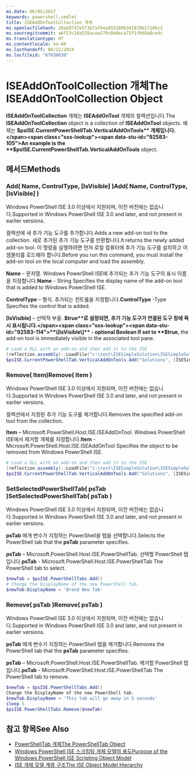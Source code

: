 ```yaml
---
ms.date: 06/05/2017
keywords: powershell,cmdlet
title: ISEAddOnToolCollection 개체
ms.openlocfilehash: 28ab9747e573b7a76ee655289b341870b1728bc2
ms.sourcegitcommit: a6f13c16a535acea279c0ddeca72f1f0d8a8ce4c
ms.translationtype: HT
ms.contentlocale: ko-KR
ms.lasthandoff: 06/12/2019
ms.locfileid: "67030630"
---
```

# <a name="the-iseaddontoolcollection-object"></a><span data-ttu-id="92583-103">ISEAddOnToolCollection 개체</span><span class="sxs-lookup"><span data-stu-id="92583-103">The ISEAddOnToolCollection Object</span></span>

<span data-ttu-id="92583-104">**ISEAddOnToolCollection** 개체는 **ISEAddOnTool** 개체의 컬렉션입니다.</span><span class="sxs-lookup"><span data-stu-id="92583-104">The **ISEAddOnToolCollection** object is a collection of **ISEAddOnTool** objects.</span></span> <span data-ttu-id="92583-105">예제는 **$psISE.CurrentPowerShellTab.VerticalAddOnTools** 개체입니다.</span><span class="sxs-lookup"><span data-stu-id="92583-105">An example is the **$psISE.CurrentPowerShellTab.VerticalAddOnTools** object.</span></span>

## <a name="methods"></a><span data-ttu-id="92583-106">메서드</span><span class="sxs-lookup"><span data-stu-id="92583-106">Methods</span></span>

### <a name="add-name-controltype-isvisible-"></a><span data-ttu-id="92583-107">Add\( Name, ControlType, \[IsVisible\] \)</span><span class="sxs-lookup"><span data-stu-id="92583-107">Add\( Name, ControlType, \[IsVisible\] \)</span></span>

<span data-ttu-id="92583-108">Windows PowerShell ISE 3.0 이상에서 지원되며, 이전 버전에는 없습니다.</span><span class="sxs-lookup"><span data-stu-id="92583-108">Supported in Windows PowerShell ISE 3.0 and later, and not present in earlier versions.</span></span>

<span data-ttu-id="92583-109">컬렉션에 새 추가 기능 도구를 추가합니다.</span><span class="sxs-lookup"><span data-stu-id="92583-109">Adds a new add-on tool to the collection.</span></span> <span data-ttu-id="92583-110">새로 추가된 추가 기능 도구를 반환합니다.</span><span class="sxs-lookup"><span data-stu-id="92583-110">It returns the newly added add-on tool.</span></span> <span data-ttu-id="92583-111">이 명령을 실행하려면 먼저 로컬 컴퓨터에 추가 기능 도구를 설치하고 어셈블리를 로드해야 합니다.</span><span class="sxs-lookup"><span data-stu-id="92583-111">Before you run this command, you must install the add-on tool on the local computer and load the assembly.</span></span>

<span data-ttu-id="92583-112">**Name** – 문자열. Windows PowerShell ISE에 추가되는 추가 기능 도구의 표시 이름을 지정합니다.</span><span class="sxs-lookup"><span data-stu-id="92583-112">**Name** - String Specifies the display name of the add-on tool that is added to Windows PowerShell ISE.</span></span>

<span data-ttu-id="92583-113">**ControlType** – 형식. 추가되는 컨트롤을 지정합니다.</span><span class="sxs-lookup"><span data-stu-id="92583-113">**ControlType** -Type Specifies the control that is added.</span></span>

<span data-ttu-id="92583-114">**\[IsVisible\]** – 선택적 부울. **$true**로 설정되면, 추가 기능 도구가 연결된 도구 창에 즉시 표시됩니다.</span><span class="sxs-lookup"><span data-stu-id="92583-114">**\[IsVisible\]** - optional Boolean If set to **$true**, the add-on tool is immediately visible in the associated tool pane.</span></span>

```powershell
# Load a DLL with an add-on and then add it to the ISE
[reflection.assembly]::LoadFile("c:\test\ISESimpleSolution\ISESimpleSolution.dll")
$psISE.CurrentPowerShellTab.VerticalAddOnTools.Add("Solutions", [ISESimpleSolution.Solution], $true)
```

### <a name="remove-item-"></a><span data-ttu-id="92583-115">Remove\( Item\)</span><span class="sxs-lookup"><span data-stu-id="92583-115">Remove\( Item \)</span></span>

<span data-ttu-id="92583-116">Windows PowerShell ISE 3.0 이상에서 지원되며, 이전 버전에는 없습니다.</span><span class="sxs-lookup"><span data-stu-id="92583-116">Supported in Windows PowerShell ISE 3.0 and later, and not present in earlier versions.</span></span>

<span data-ttu-id="92583-117">컬렉션에서 지정된 추가 기능 도구를 제거합니다.</span><span class="sxs-lookup"><span data-stu-id="92583-117">Removes the specified add-on tool from the collection.</span></span>

<span data-ttu-id="92583-118">**Item** – Microsoft.PowerShell.Host.ISE.ISEAddOnTool. Windows PowerShell ISE에서 제거할 개체를 지정합니다.</span><span class="sxs-lookup"><span data-stu-id="92583-118">**Item** - Microsoft.PowerShell.Host.ISE.ISEAddOnTool Specifies the object to be removed from Windows PowerShell ISE.</span></span>

```powershell
# Load a DLL with an add-on and then add it to the ISE
[reflection.assembly]::LoadFile("c:\test\ISESimpleSolution\ISESimpleSolution.dll")
$psISE.CurrentPowerShellTab.VerticalAddOnTools.Add("Solutions", [ISESimpleSolution.Solution], $true)
```

### <a name="setselectedpowershelltab-pstab-"></a><span data-ttu-id="92583-119">SetSelectedPowerShellTab\( psTab \)</span><span class="sxs-lookup"><span data-stu-id="92583-119">SetSelectedPowerShellTab\( psTab \)</span></span>

<span data-ttu-id="92583-120">Windows PowerShell ISE 3.0 이상에서 지원되며, 이전 버전에는 없습니다.</span><span class="sxs-lookup"><span data-stu-id="92583-120">Supported in Windows PowerShell ISE 3.0 and later, and not present in earlier versions.</span></span>

<span data-ttu-id="92583-121">**psTab** 매개 변수가 지정하는 PowerShell을 탭을 선택합니다.</span><span class="sxs-lookup"><span data-stu-id="92583-121">Selects the PowerShell tab that the **psTab** parameter specifies.</span></span>

<span data-ttu-id="92583-122">**psTab** – Microsoft.PowerShell.Host.ISE.PowerShellTab. 선택할 PowerShell 탭입니다.</span><span class="sxs-lookup"><span data-stu-id="92583-122">**psTab** - Microsoft.PowerShell.Host.ISE.PowerShellTab The PowerShell tab to select.</span></span>

```powershell
$newTab = $psISE.PowerShellTabs.Add()
# Change the DisplayName of the new PowerShell tab.
$newTab.DisplayName = 'Brand New Tab'
```

### <a name="remove-pstab-"></a><span data-ttu-id="92583-123">Remove\( psTab \)</span><span class="sxs-lookup"><span data-stu-id="92583-123">Remove\( psTab \)</span></span>

<span data-ttu-id="92583-124">Windows PowerShell ISE 3.0 이상에서 지원되며, 이전 버전에는 없습니다.</span><span class="sxs-lookup"><span data-stu-id="92583-124">Supported in Windows PowerShell ISE 3.0 and later, and not present in earlier versions.</span></span>

<span data-ttu-id="92583-125">**psTab** 매개 변수가 지정하는 PowerShell 탭을 제거합니다.</span><span class="sxs-lookup"><span data-stu-id="92583-125">Removes the PowerShell tab that the **psTab** parameter specifies.</span></span>

<span data-ttu-id="92583-126">**psTab** – Microsoft.PowerShell.Host.ISE.PowerShellTab. 제거할 PowerShell 탭입니다.</span><span class="sxs-lookup"><span data-stu-id="92583-126">**psTab** - Microsoft.PowerShell.Host.ISE.PowerShellTab The PowerShell tab to remove.</span></span>

```powershell
$newTab = $psISE.PowerShellTabs.Add()
Change the DisplayName of the new PowerShell tab.
$newTab.DisplayName = 'This tab will go away in 5 seconds'
sleep 5
$psISE.PowerShellTabs.Remove($newTab)
```

## <a name="see-also"></a><span data-ttu-id="92583-127">참고 항목</span><span class="sxs-lookup"><span data-stu-id="92583-127">See Also</span></span>

- [<span data-ttu-id="92583-128">PowerShellTab 개체</span><span class="sxs-lookup"><span data-stu-id="92583-128">The PowerShellTab Object</span></span>](The-PowerShellTab-Object.md)
- [<span data-ttu-id="92583-129">Windows PowerShell ISE 스크립팅 개체 모델의 용도</span><span class="sxs-lookup"><span data-stu-id="92583-129">Purpose of the Windows PowerShell ISE Scripting Object Model</span></span>](Purpose-of-the-Windows-PowerShell-ISE-Scripting-Object-Model.md)
- [<span data-ttu-id="92583-130">ISE 개체 모델 계층 구조</span><span class="sxs-lookup"><span data-stu-id="92583-130">The ISE Object Model Hierarchy</span></span>](The-ISE-Object-Model-Hierarchy.md)
